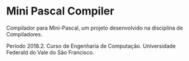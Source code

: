# Mini Pascal Compiler


Compilador para Mini-Pascal, um projeto desenvolvido na disciplina de Compiladores.

Período 2018.2.
Curso de Engenharia de Computação.
Universidade Federald do Vale do São Francisco.
